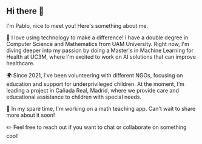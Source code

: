 ## Hi there 👋
I'm Pablo, nice to meet you! Here's something about me.

📖 I love using technology to make a difference! I have a double degree in Computer Science and Mathematics from UAM University. Right now, I'm diving deeper into my passion by doing a Master's in Machine Learning for Health at UC3M, where I'm excited to work on AI solutions that can improve healthcare.

🌍 Since 2021, I've been volunteering with different NGOs, focusing on education and support for underprivileged children. At the moment, I’m leading a project in Cañada Real, Madrid, where we provide care and educational assistance to children with special needs.

🔭 In my spare time, I'm working on a math teaching app. Can't wait to share more about it soon!

✏️ Feel free to reach out if you want to chat or collaborate on something cool!
